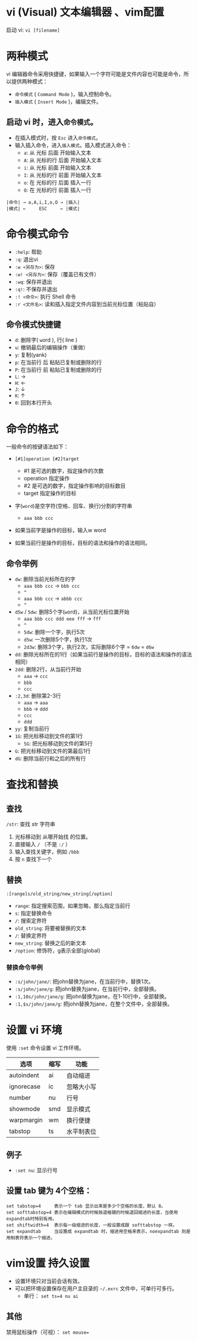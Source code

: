 # vi (Visual) 文本编辑器 、vim配置

启动 vi: `vi [filename]`

# 两种模式
vi 编辑器命令采用快捷键，如果输入一个字符可能是文件内容也可能是命令，所以提供两种模式：
- `命令模式` ( `Command Mode` )，输入控制命令。
- `插入模式` ( `Insert Mode` )，编辑文件。

## 启动 vi 时，进入`命令模式`。
- 在插入模式时，按 `Esc` 进入`命令模式`。
- 输入插入命令，进入`插入模式`。插入模式进入命令：
  - `a`: 从 光标 后面 开始输入文本
  - `A`: 从 光标的行 后面 开始输入文本
  - `i`: 从 光标 前面 开始输入文本
  - `I`: 从 光标的行 前面 开始输入文本
  - `o`: 在 光标的行 后面 插入一行
  - `O`: 在 光标的行 前面 插入一行
```
|命令| → a,A,i,I,o,O → |插入|
|模式| ←     ESC     ← |模式|
```

# 命令模式命令
- `:help`:     帮助
- `:q`:        退出vi
- `:w <另存为>`:  保存
- `:w! <另存为>`: 保存（覆盖已有文件）
- `:wq`:       保存并退出
- `:q!`:       不保存并退出
- `:! <命令>`:   执行 Shell 命令
- `:r <文件名>`:  读和插入指定文件内容到当前光标位置（粘贴自）

## 命令模式快捷键
- `d`: 删除字( `w`ord ), 行( line )
- `u`: 撤销最后的编辑操作（重做）
- `y`: 复制(yank)
- `p`: 在当前行 后 粘贴已复制或删除的行
- `P`: 在当前行 前 粘贴已复制或删除的行
- `L`: →
- `H`: ←
- `J`: ↓
- `K`: ↑
- `0`: 回到本行开头

# 命令的格式
一般命令的按键语法如下：
- `[#1]operation [#2]target`
  - #1 是可选的数字，指定操作的次数
  - operation 指定操作
  - #2 是可选的数字，指定操作影响的目标数目
  - target 指定操作的目标

- 字(`word`)是空字符(空格、回车、换行)分割的字符串
  - `aaa bbb ccc`
- 如果当前字是操作的目标，输入w word
- 如果当前行是操作的目标，目标的语法和操作的语法相同。

## 命令举例
- `dw`: 删除当前光标所在的字
  - `aaa bbb ccc` -> `bbb ccc`
  - `^          `
  - `aaa bbb ccc` -> `abbb ccc`
  - ` ^         `
- `d5w` / `5dw`: 删除5个字(`w`ord)，从当前光标位置开始
  - `aaa bbb ccc ddd eee fff` -> `fff`
  - `^                      `
  - `5dw`: 删除一个字，执行5次
  - `d5w`: 一次删除5个字，执行1次
  - `2d3w`: 删除3个字，执行2次，实际删除6个字 = `6dw` = `d6w`
- `dd`: 删除光标所在的1行（如果当前行是操作的目标，目标的语法和操作的语法相同）
- `2dd`: 删除2行，从当前行开始
  - `aaa` -> `ccc`
  - `bbb`
  - `ccc`
- `:2,3d`: 删除第2-3行
  - `aaa` -> `aaa`
  - `bbb` -> `ddd`
  - `ccc`
  - `ddd`
- `yy`: 复制当前行
- `1G`: 把光标移动到文件的第1行
  - `5G`: 把光标移动到文件的第5行
- `G`: 把光标移动到文件的第最后1行
- `dG`: 删除当前行和之后的所有行

# 查找和替换

## 查找
`/str`: 查找 str 字符串
1. 光标移动到 从哪开始找 的位置。
2. 直接输入 `/` （不是 `:/` ）
3. 输入查找关键字，例如 `/bbb`
4. 按 `n` 查找下一个

## 替换
`:[range]s/old_string/new_string[/option]`

- `range`: 指定搜索范围，如果忽略，那么指定当前行
- `s`: 指定替换命令
- `/`: 搜索定界符
- `old_string`: 将要被替换的文本
- `/`: 替换定界符
- `new_string`: 替换之后的新文本
- `/option`: 修饰符，g表示全部(global)

### 替换命令举例
- `:s/john/jane/`:      把john替换为jane，在当前行中，替换1次。
- `:s/john/jane/g`:     把john替换为jane，在当前行中，全部替换。
- `:1,10s/john/jane/g`: 把john替换为jane，在1-10行中，全部替换。
- `:1,$s/john/jane/g`:  把john替换为jane，在整个文件中，全部替换。

# 设置 vi 环境
使用 `:set` 命令设置 vi 工作环境。

| 选项       | 缩写 |  功能  |
| ---------- | --- | ---------- |
| autoindent | ai  | 自动缩进 |
| ignorecase | ic  | 忽略大小写 |
| number     | nu  | 行号 |
| showmode   | smd | 显示模式 |
| warpmargin | wm  | 换行便捷 |
| tabstop    | ts  | 水平制表位 |

## 例子
- `:set nu`: 显示行号

## 设置 tab 键为 4个空格：
```
set tabstop=4     表示一个 tab 显示出来是多少个空格的长度，默认 8。
set softtabstop=4 表示在编辑模式的时候按退格键的时候退回缩进的长度，当使用 expandtab时特别有用。
set shiftwidth=4  表示每一级缩进的长度，一般设置成跟 softtabstop 一样。
set expandtab     当设置成 expandtab 时，缩进用空格来表示，noexpandtab 则是用制表符表示一个缩进。
```

# vim设置 持久设置
- 设置环境只对当前会话有效。
- 可以把环境设置保存在用户主目录的 `~/.exrc` 文件中，可单行可多行。
  - 单行： `set ts=4 nu ai`

## 其他
禁用鼠标操作（可视）： `set mouse=`
